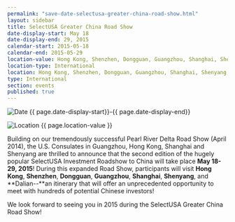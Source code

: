 ```yaml
---
permalink: "save-date-selectusa-greater-china-road-show.html"
layout: sidebar
title: SelectUSA Greater China Road Show
date-display-start: May 18
date-display-end: 29, 2015
calendar-start: 2015-05-18
calendar-end: 2015-05-29
location-value: Hong Kong, Shenzhen, Dongguan, Guangzhou, Shanghai, Shenyang, Dalian
location-type: International
location: Hong Kong, Shenzhen, Dongguan, Guangzhou, Shanghai, Shenyang, Dalian
type: International
section: events
published: true
---
```

![Date](https://google.github.io/material-design-icons/action/svg/design/ic_event_24px.svg "Date") {{ page.date-display-start}}-{{ page.date-display-end}}

![Location](http://google.github.io/material-design-icons/social/svg/design/ic_location_city_24px.svg "Location") {{ page.location-value }}

Building on our tremendously successful Pearl River Delta Road Show (April 2014), the U.S. Consulates in Guangzhou, Hong Kong, Shanghai and Shenyang are thrilled to announce that the second edition of the hugely popular SelectUSA Investment Roadshow to China will take place **May 18-29, 2015**! During this expanded Road Show, participants will visit **Hong Kong**, **Shenzhen**, **Dongguan**, **Guangzhou**, **Shanghai**, **Shenyang**, and **Dalian--**an itinerary that will offer an unprecedented opportunity to meet with hundreds of potential Chinese investors!&nbsp;

We look forward to seeing you in 2015 during the SelectUSA Greater China Road Show!
   
